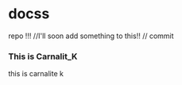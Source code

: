# docss

repo !!!
//I'll soon add something to this!!
// commit

### This is Carnalit_K

this is carnalite k
